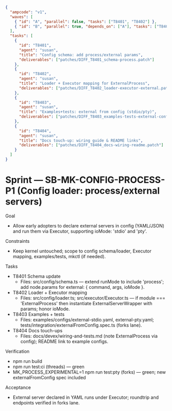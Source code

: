 ```json
{
  "ampcode": "v1",
  "waves": [
    { "id": "A", "parallel": false, "tasks": ["T8401", "T8402"] },
    { "id": "B", "parallel": true, "depends_on": ["A"], "tasks": ["T8403", "T8404"] }
  ],
  "tasks": [
    {
      "id": "T8401",
      "agent": "susan",
      "title": "Config schema: add process/external params",
      "deliverables": ["patches/DIFF_T8401_schema-process.patch"]
    },
    {
      "id": "T8402",
      "agent": "susan",
      "title": "Loader + Executor mapping for ExternalProcess",
      "deliverables": ["patches/DIFF_T8402_loader-executor-external.patch"]
    },
    {
      "id": "T8403",
      "agent": "susan",
      "title": "Examples+tests: external from config (stdio/pty)",
      "deliverables": ["patches/DIFF_T8403_examples-tests-external-config.patch"]
    },
    {
      "id": "T8404",
      "agent": "susan",
      "title": "Docs touch-up: wiring guide & README links",
      "deliverables": ["patches/DIFF_T8404_docs-wiring-readme.patch"]
    }
  ]
}
```

# Sprint — SB-MK-CONFIG-PROCESS-P1 (Config loader: process/external servers)

Goal

- Allow early adopters to declare external servers in config (YAML/JSON) and run them via Executor, supporting ioMode: 'stdio' and 'pty'.

Constraints

- Keep kernel untouched; scope to config schema/loader, Executor mapping, examples/tests, mkctl (if needed).

Tasks

- T8401 Schema update
  - Files: src/config/schema.ts — extend runMode to include 'process'; add node.params for external: { command, args, ioMode }.
- T8402 Loader + Executor mapping
  - Files: src/config/loader.ts; src/executor/Executor.ts — if module === 'ExternalProcess' then instantiate ExternalServerWrapper with params; honor ioMode.
- T8403 Examples + tests
  - Files: examples/configs/external-stdio.yaml, external-pty.yaml; tests/integration/externalFromConfig.spec.ts (forks lane).
- T8404 Docs touch-ups
  - Files: docs/devex/wiring-and-tests.md (note ExternalProcess via config); README link to example configs.

Verification

- npm run build
- npm run test:ci (threads) — green
- MK_PROCESS_EXPERIMENTAL=1 npm run test:pty (forks) — green; new externalFromConfig spec included

Acceptance

- External server declared in YAML runs under Executor; roundtrip and endpoints verified in forks lane.
